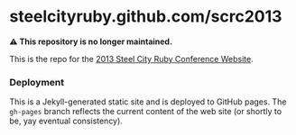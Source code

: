 steelcityruby.github.com/scrc2013
=================================

**:warning: This repository is no longer maintained.**

This is the repo for the [2013 Steel City Ruby Conference Website](http://2013.steelcityruby.org).

### Deployment

This is a Jekyll-generated static site and is deployed to GitHub pages. The `gh-pages` branch reflects the current content of the web site (or shortly to be, yay eventual consistency).
